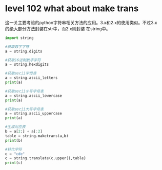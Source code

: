 # level 102 what about make trans
这一关主要考验的python字符串相关方法的应用。3.x和2.x的使用类似。不过3.x的绝大部分方法封装在str中，而2.x则封装
在string中。

```python
import string

#获取数字字符
a = string.digits

#获取16进制数字字符
a = string.hexdigits

#获取ascii字母表
a = string.ascii_letters
print(a)

#获取ascii小写字母表
a = string.ascii_lowercase
print(a)

#获取ascii大写字母表
a = string.ascii_uppercase
print(a)

#生成对应表
b = a[2:] + a[:2]
table = string.maketrans(a,b)
print(b)

#转化字符
c = "cde"
c = string.translate(c.upper(),table)
print(c)

```